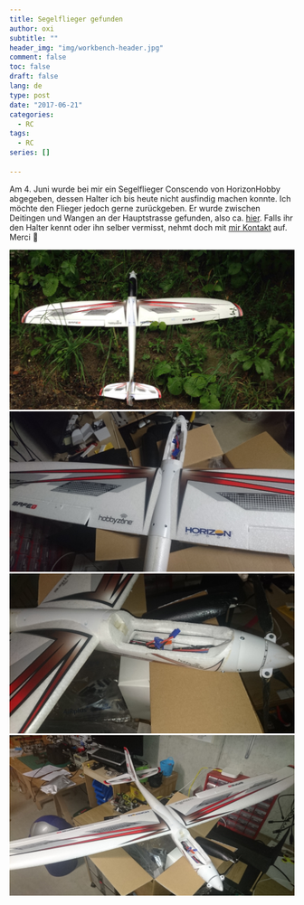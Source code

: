 ```yaml
---
title: Segelflieger gefunden
author: oxi
subtitle: ""
header_img: "img/workbench-header.jpg"
comment: false
toc: false
draft: false
lang: de
type: post
date: "2017-06-21"
categories:
  - RC
tags:
  - RC
series: []

---
```

Am 4. Juni wurde bei mir ein Segelflieger Conscendo von HorizonHobby abgegeben, dessen Halter ich bis heute nicht ausfindig machen konnte. Ich möchte den Flieger jedoch gerne zurückgeben. Er wurde zwischen Deitingen und Wangen an der Hauptstrasse gefunden, also ca.&nbsp;<a href="https://goo.gl/maps/MUfq4FG5xzj" target="_blank" rel="noopener">hier</a>. Falls ihr den Halter kennt oder ihn selber vermisst, nehmt doch mit [mir Kontakt](/about/) auf. Merci 🙂

![Fundstelle](img/WhatsApp-Image-2017-06-04-at-09.18.39.jpeg)
![DSC_1021](img/DSC_1021.jpg)
![DSC_1022](img/DSC_1022.jpg)
![DSC_1023](img/DSC_1023.jpg)
